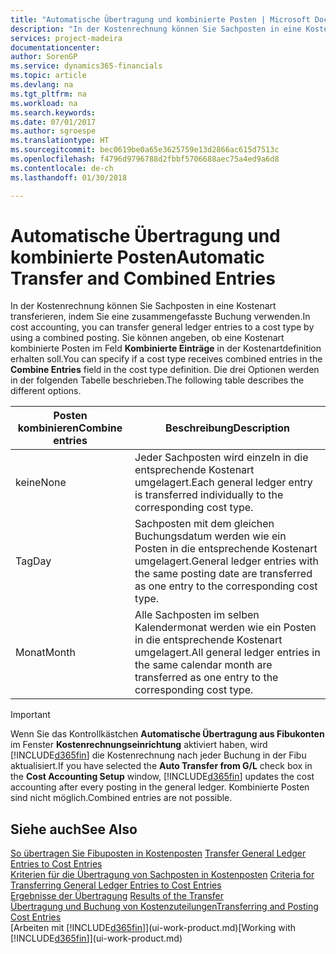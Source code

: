 ```yaml
---
title: "Automatische Übertragung und kombinierte Posten | Microsoft Docs"
description: "In der Kostenrechnung können Sie Sachposten in eine Kostenart transferieren, indem Sie eine zusammengefasste Buchung verwenden. Sie können angeben, ob eine Kostenart kombinierte Posten im Feld **Kombinierte Einträge** in der Kostenartdefinition erhalten soll. Die drei Optionen werden in der folgenden Tabelle beschrieben."
services: project-madeira
documentationcenter: 
author: SorenGP
ms.service: dynamics365-financials
ms.topic: article
ms.devlang: na
ms.tgt_pltfrm: na
ms.workload: na
ms.search.keywords: 
ms.date: 07/01/2017
ms.author: sgroespe
ms.translationtype: HT
ms.sourcegitcommit: bec0619be0a65e3625759e13d2866ac615d7513c
ms.openlocfilehash: f4796d9796788d2fbbf5706688aec75a4ed9a6d8
ms.contentlocale: de-ch
ms.lasthandoff: 01/30/2018

---
```

# <a name="automatic-transfer-and-combined-entries"></a><span data-ttu-id="13c22-105">Automatische Übertragung und kombinierte Posten</span><span class="sxs-lookup"><span data-stu-id="13c22-105">Automatic Transfer and Combined Entries</span></span>
<span data-ttu-id="13c22-106">In der Kostenrechnung können Sie Sachposten in eine Kostenart transferieren, indem Sie eine zusammengefasste Buchung verwenden.</span><span class="sxs-lookup"><span data-stu-id="13c22-106">In cost accounting, you can transfer general ledger entries to a cost type by using a combined posting.</span></span> <span data-ttu-id="13c22-107">Sie können angeben, ob eine Kostenart kombinierte Posten im Feld **Kombinierte Einträge** in der Kostenartdefinition erhalten soll.</span><span class="sxs-lookup"><span data-stu-id="13c22-107">You can specify if a cost type receives combined entries in the **Combine Entries** field in the cost type definition.</span></span> <span data-ttu-id="13c22-108">Die drei Optionen werden in der folgenden Tabelle beschrieben.</span><span class="sxs-lookup"><span data-stu-id="13c22-108">The following table describes the different options.</span></span>  

|<span data-ttu-id="13c22-109">Posten kombinieren</span><span class="sxs-lookup"><span data-stu-id="13c22-109">Combine entries</span></span>|<span data-ttu-id="13c22-110">Beschreibung</span><span class="sxs-lookup"><span data-stu-id="13c22-110">Description</span></span>|  
|---------------------|-----------------|  
|<span data-ttu-id="13c22-111">keine</span><span class="sxs-lookup"><span data-stu-id="13c22-111">None</span></span>|<span data-ttu-id="13c22-112">Jeder Sachposten wird einzeln in die entsprechende Kostenart umgelagert.</span><span class="sxs-lookup"><span data-stu-id="13c22-112">Each general ledger entry is transferred individually to the corresponding cost type.</span></span>|  
|<span data-ttu-id="13c22-113">Tag</span><span class="sxs-lookup"><span data-stu-id="13c22-113">Day</span></span>|<span data-ttu-id="13c22-114">Sachposten mit dem gleichen Buchungsdatum werden wie ein Posten in die entsprechende Kostenart umgelagert.</span><span class="sxs-lookup"><span data-stu-id="13c22-114">General ledger entries with the same posting date are transferred as one entry to the corresponding cost type.</span></span>|  
|<span data-ttu-id="13c22-115">Monat</span><span class="sxs-lookup"><span data-stu-id="13c22-115">Month</span></span>|<span data-ttu-id="13c22-116">Alle Sachposten im selben Kalendermonat werden wie ein Posten in die entsprechende Kostenart umgelagert.</span><span class="sxs-lookup"><span data-stu-id="13c22-116">All general ledger entries in the same calendar month are transferred as one entry to the corresponding cost type.</span></span>|  

> [!IMPORTANT]  
>  <span data-ttu-id="13c22-117">Wenn Sie das Kontrollkästchen **Automatische Übertragung aus Fibukonten** im Fenster **Kostenrechnungseinrichtung** aktiviert haben, wird [!INCLUDE[d365fin](includes/d365fin_md.md)] die Kostenrechnung nach jeder Buchung in der Fibu aktualisiert.</span><span class="sxs-lookup"><span data-stu-id="13c22-117">If you have selected the **Auto Transfer from G/L** check box in the **Cost Accounting Setup** window, [!INCLUDE[d365fin](includes/d365fin_md.md)] updates the cost accounting after every posting in the general ledger.</span></span> <span data-ttu-id="13c22-118">Kombinierte Posten sind nicht möglich.</span><span class="sxs-lookup"><span data-stu-id="13c22-118">Combined entries are not possible.</span></span>  

## <a name="see-also"></a><span data-ttu-id="13c22-119">Siehe auch</span><span class="sxs-lookup"><span data-stu-id="13c22-119">See Also</span></span>  
 <span data-ttu-id="13c22-120">[So übertragen Sie Fibuposten in Kostenposten](finance-how-to-transfer-general-ledger-entries-to-cost-entries.md) </span><span class="sxs-lookup"><span data-stu-id="13c22-120">[Transfer General Ledger Entries to Cost Entries](finance-how-to-transfer-general-ledger-entries-to-cost-entries.md) </span></span>  
 <span data-ttu-id="13c22-121">[Kriterien für die Übertragung von Sachposten in Kostenposten](finance-criteria-for-transferring-general-ledger-entries-to-cost-entries.md) </span><span class="sxs-lookup"><span data-stu-id="13c22-121">[Criteria for Transferring General Ledger Entries to Cost Entries](finance-criteria-for-transferring-general-ledger-entries-to-cost-entries.md) </span></span>  
 <span data-ttu-id="13c22-122">[Ergebnisse der Übertragung](finance-results-of-the-transfer.md) </span><span class="sxs-lookup"><span data-stu-id="13c22-122">[Results of the Transfer](finance-results-of-the-transfer.md) </span></span>  
 [<span data-ttu-id="13c22-123">Übertragung und Buchung von Kostenzuteilungen</span><span class="sxs-lookup"><span data-stu-id="13c22-123">Transferring and Posting Cost Entries</span></span>](finance-transfer-and-post-cost-entries.md)  
 <span data-ttu-id="13c22-124">[Arbeiten mit [!INCLUDE[d365fin](includes/d365fin_md.md)]](ui-work-product.md)</span><span class="sxs-lookup"><span data-stu-id="13c22-124">[Working with [!INCLUDE[d365fin](includes/d365fin_md.md)]](ui-work-product.md)</span></span>

